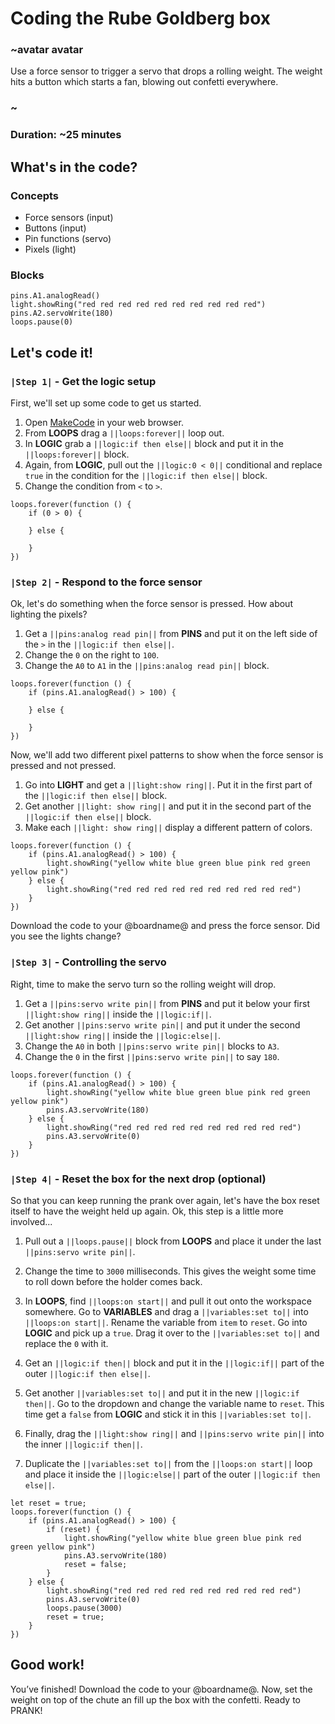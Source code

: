 # Coding the Rube Goldberg box

### ~avatar avatar 
Use a force sensor to trigger a servo that drops a rolling weight. The weight hits a button which starts a fan, blowing out confetti everywhere.
### ~ 

### Duration: ~25 minutes 

## What's in the code?

### Concepts
* Force sensors (input)
* Buttons (input)
* Pin functions (servo)
* Pixels (light)

### Blocks

```cards
pins.A1.analogRead()
light.showRing("red red red red red red red red red red")
pins.A2.servoWrite(180)
loops.pause(0)
``` 
## Let's code it!

### ``|Step 1|`` - Get the logic setup

First, we'll set up some code to get us started.

1. Open [MakeCode](@homeurl@) in your web browser.
2. From **LOOPS** drag a ``||loops:forever||`` loop out.
3. In **LOGIC** grab a ``||logic:if then else||`` block and put it in the ``||loops:forever||`` block.
4. Again, from **LOGIC**, pull out the ``||logic:0 < 0||`` conditional and replace ``true`` in the condition for the ``||logic:if then else||`` block.
5. Change the condition from ``<`` to ``>``.

```blocks
loops.forever(function () {
    if (0 > 0) {

    } else {

    }
})
```
### ``|Step 2|`` - Respond to the force sensor

Ok, let's do something when the force sensor is pressed. How about lighting the pixels?
1. Get a ``||pins:analog read pin||`` from **PINS** and put it on the left side of the ``>`` in the ``||logic:if then else||``. 
2. Change the ``0`` on the right to ``100``.
3. Change the ``A0`` to ``A1`` in the ``||pins:analog read pin||`` block.

```blocks
loops.forever(function () {
    if (pins.A1.analogRead() > 100) {
    	
    } else {
    	
    }
})
```

Now, we'll add two different pixel patterns to show when the force sensor is pressed and not pressed.

1. Go into **LIGHT** and get a ``||light:show ring||``. Put it in the first part of the ``||logic:if then else||`` block.
2. Get another ``||light: show ring||`` and put it in the second part of the ``||logic:if then else||`` block.
3. Make each ``||light: show ring||`` display a different pattern of colors.

```blocks
loops.forever(function () {
    if (pins.A1.analogRead() > 100) {
        light.showRing("yellow white blue green blue pink red green yellow pink")
    } else {
        light.showRing("red red red red red red red red red red")	
    }
})
```

Download the code to your @boardname@ and press the force sensor. Did you see the lights change?

### ``|Step 3|`` -  Controlling the servo

Right, time to make the servo turn so the rolling weight will drop.

1. Get a ``||pins:servo write pin||`` from **PINS** and put it below your first ``||light:show ring||`` inside the ``||logic:if||``.
2. Get another ``||pins:servo write pin||`` and put it under the second ``||light:show ring||`` inside the ``||logic:else||``.
3. Change the ``A0`` in both ``||pins:servo write pin||`` blocks to ``A3``.
4. Change the ``0`` in the first ``||pins:servo write pin||`` to say ``180``.

```blocks
loops.forever(function () {
    if (pins.A1.analogRead() > 100) {
        light.showRing("yellow white blue green blue pink red green yellow pink")
        pins.A3.servoWrite(180)
    } else {
        light.showRing("red red red red red red red red red red")
        pins.A3.servoWrite(0)	
    }
})
```

### ``|Step 4|`` - Reset the box for the next drop (optional)

So that you can keep running the prank over again, let's have the box reset itself to have the weight held up again. Ok, this step is a little more involved...

1. Pull out a ``||loops.pause||`` block from **LOOPS** and place it under the last ``||pins:servo write pin||``.
2. Change the time to ``3000`` milliseconds. This gives the weight some time to roll down before the holder comes back.

3. In **LOOPS**, find ``||loops:on start||`` and pull it out onto the workspace somewhere. Go to **VARIABLES** and drag a ``||variables:set to||`` into ``||loops:on start||``. Rename the variable from ``item`` to ``reset``. Go into **LOGIC** and pick up a ``true``. Drag it over to the ``||variables:set to||`` and replace the ``0`` with it.
4. Get an ``||logic:if then||`` block and put it in the ``||logic:if||`` part of the outer ``||logic:if then else||``.
5. Get another ``||variables:set to||`` and put it in the new ``||logic:if then||``. Go to the dropdown and change the variable name to ``reset``. This time get a ``false`` from **LOGIC** and stick it in this ``||variables:set to||``.
6. Finally, drag the ``||light:show ring||`` and ``||pins:servo write pin||`` into the inner  ``||logic:if then||``.
7. Duplicate the ``||variables:set to||`` from the ``||loops:on start||`` loop and place it inside the ``||logic:else||`` part of the outer ``||logic:if then else||``.

```blocks
let reset = true;
loops.forever(function () {
    if (pins.A1.analogRead() > 100) {
        if (reset) {
            light.showRing("yellow white blue green blue pink red green yellow pink")
            pins.A3.servoWrite(180)
            reset = false;
        }
    } else {
        light.showRing("red red red red red red red red red red")
        pins.A3.servoWrite(0)	
        loops.pause(3000)
        reset = true;
    }
})
```

## Good work!

You’ve finished! Download the code to your @boardname@. Now, set the weight on top of the chute an fill up the box with the confetti. Ready to PRANK!
